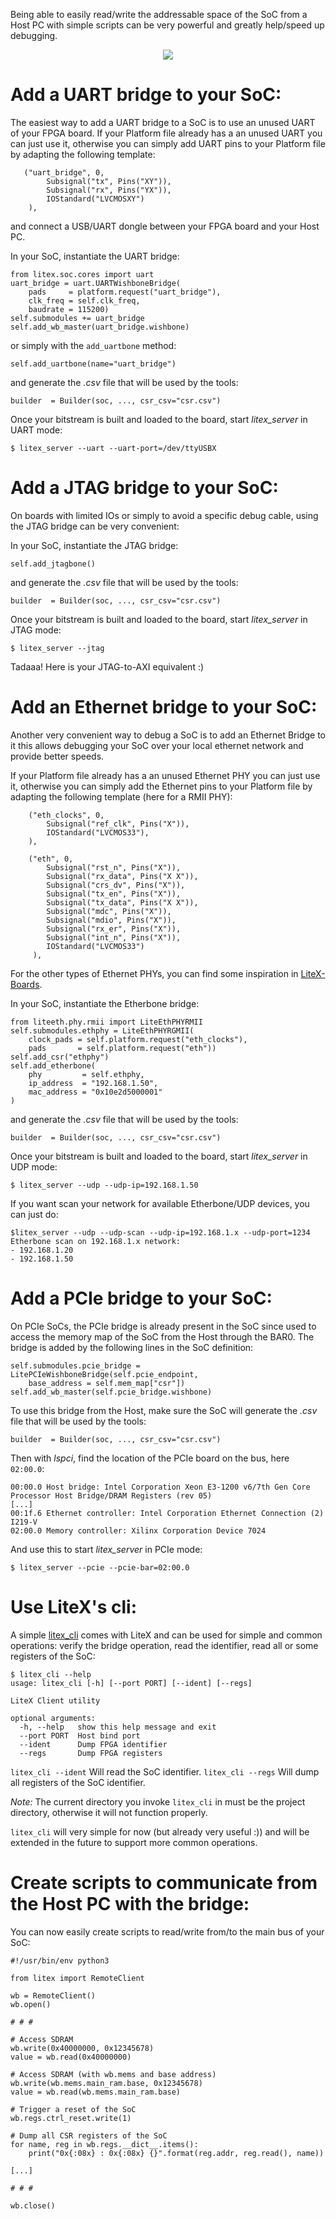 Being able to easily read/write the addressable space of the SoC from a Host PC with simple scripts can be very powerful and greatly help/speed up debugging.

<p align="center"><img src="https://user-images.githubusercontent.com/1450143/100260325-90990e80-2f49-11eb-8f6d-c485940b7d9e.png"></p>

# Add a UART bridge to your SoC:
The easiest way to add a UART bridge to a SoC is to use an unused UART of your FPGA board. If your Platform file already has a an unused UART you can just use it, otherwise you can simply add UART pins to your Platform file by adapting the following template:
```python3
   ("uart_bridge", 0,
        Subsignal("tx", Pins("XY")),
        Subsignal("rx", Pins("YX")),
        IOStandard("LVCMOSXY")
    ),
```
and connect a USB/UART dongle between your FPGA board and your Host PC.

In your SoC, instantiate the UART bridge:
```python3
from litex.soc.cores import uart
uart_bridge = uart.UARTWishboneBridge(
    pads     = platform.request("uart_bridge"),
    clk_freq = self.clk_freq,
    baudrate = 115200)
self.submodules += uart_bridge
self.add_wb_master(uart_bridge.wishbone)
```

or simply with the `add_uartbone` method:

```python3
self.add_uartbone(name="uart_bridge")
```

and generate the *.csv* file that will be used by the tools:
```python3
builder  = Builder(soc, ..., csr_csv="csr.csv")
```

Once your bitstream is built and loaded to the board, start *litex_server* in UART mode:
```
$ litex_server --uart --uart-port=/dev/ttyUSBX
```



# Add a JTAG bridge to your SoC:

On boards with limited IOs or simply to avoid a specific debug cable, using the JTAG bridge can be very convenient:

In your SoC, instantiate the JTAG bridge:
```python3
self.add_jtagbone()
```
and generate the *.csv* file that will be used by the tools:
```python3
builder  = Builder(soc, ..., csr_csv="csr.csv")
```
Once your bitstream is built and loaded to the board, start *litex_server* in JTAG mode:
```
$ litex_server --jtag
```
Tadaaa! Here is your JTAG-to-AXI equivalent :)


# Add an Ethernet bridge to your SoC:
Another very convenient way to debug a SoC is to add an Ethernet Bridge to it this allows debugging your SoC over your local ethernet network and provide better speeds.

If your Platform file already has a an unused Ethernet PHY you can just use it, otherwise you can simply add the Ethernet pins to your Platform file by adapting the following template (here for a RMII PHY):
```python3
    ("eth_clocks", 0,
        Subsignal("ref_clk", Pins("X")),
        IOStandard("LVCMOS33"),
    ),

    ("eth", 0,
        Subsignal("rst_n", Pins("X")),
        Subsignal("rx_data", Pins("X X")),
        Subsignal("crs_dv", Pins("X")),
        Subsignal("tx_en", Pins("X")),
        Subsignal("tx_data", Pins("X X")),
        Subsignal("mdc", Pins("X")),
        Subsignal("mdio", Pins("X")),
        Subsignal("rx_er", Pins("X")),
        Subsignal("int_n", Pins("X")),
        IOStandard("LVCMOS33")
     ),
```
For the other types of Ethernet PHYs, you can find some inspiration in [LiteX-Boards](https://github.com/litex-hub/litex-boards/tree/master/litex_boards/platforms).

In your SoC, instantiate the Etherbone bridge:

```python3
from liteeth.phy.rmii import LiteEthPHYRMII
self.submodules.ethphy = LiteEthPHYRGMII(
    clock_pads = self.platform.request("eth_clocks"),
    pads       = self.platform.request("eth"))
self.add_csr("ethphy")
self.add_etherbone(
    phy         = self.ethphy,
    ip_address  = "192.168.1.50",
    mac_address = "0x10e2d5000001"
)
```

and generate the _.csv_ file that will be used by the tools:

```python3
builder  = Builder(soc, ..., csr_csv="csr.csv")
```

Once your bitstream is built and loaded to the board, start _litex_server_ in UDP mode:

```
$ litex_server --udp --udp-ip=192.168.1.50
```

If you want scan your network for available Etherbone/UDP devices, you can just do:

```
$litex_server --udp --udp-scan --udp-ip=192.168.1.x --udp-port=1234
Etherbone scan on 192.168.1.x network:
- 192.168.1.20
- 192.168.1.50
```

# Add a PCIe bridge to your SoC:
On PCIe SoCs, the PCIe bridge is already present in the SoC since used to access the memory map of the SoC from the Host through the BAR0. The bridge is added by the following lines in the SoC definition:
```python3
self.submodules.pcie_bridge = LitePCIeWishboneBridge(self.pcie_endpoint,
    base_address = self.mem_map["csr"])
self.add_wb_master(self.pcie_bridge.wishbone)
```

To use this bridge from the Host, make sure the SoC will generate the _.csv_ file that will be used by the tools:
```python3
builder  = Builder(soc, ..., csr_csv="csr.csv")
```

Then with *lspci*, find the location of the PCIe board on the bus, here `02:00.0`:
```
00:00.0 Host bridge: Intel Corporation Xeon E3-1200 v6/7th Gen Core Processor Host Bridge/DRAM Registers (rev 05)
[...]
00:1f.6 Ethernet controller: Intel Corporation Ethernet Connection (2) I219-V
02:00.0 Memory controller: Xilinx Corporation Device 7024
```
And use this to start _litex_server_ in PCIe mode:
```
$ litex_server --pcie --pcie-bar=02:00.0
```

# Use LiteX's cli:

A simple [litex_cli](https://github.com/enjoy-digital/litex/blob/master/litex/tools/litex_client.py) comes with LiteX and can be used for simple and common operations: verify the bridge operation, read the identifier, read all or some registers of the SoC:

```
$ litex_cli --help
usage: litex_cli [-h] [--port PORT] [--ident] [--regs]

LiteX Client utility

optional arguments:
  -h, --help   show this help message and exit
  --port PORT  Host bind port
  --ident      Dump FPGA identifier
  --regs       Dump FPGA registers
```

```litex_cli --ident``` Will read the SoC identifier.
```litex_cli --regs```   Will dump all registers of the SoC identifier.

_Note:_ The current directory you invoke `litex_cli` in must be the project directory, otherwise it will not function properly.

```litex_cli``` will very simple for now (but already very useful :)) and will be extended in the future to support more common operations.

# Create scripts to communicate from the Host PC with the bridge:

You can now easily create scripts to read/write from/to the main bus of your SoC:
```python3
#!/usr/bin/env python3

from litex import RemoteClient

wb = RemoteClient()
wb.open()

# # #

# Access SDRAM
wb.write(0x40000000, 0x12345678)
value = wb.read(0x40000000)

# Access SDRAM (with wb.mems and base address)
wb.write(wb.mems.main_ram.base, 0x12345678)
value = wb.read(wb.mems.main_ram.base)

# Trigger a reset of the SoC
wb.regs.ctrl_reset.write(1)
 
# Dump all CSR registers of the SoC
for name, reg in wb.regs.__dict__.items():
    print("0x{:08x} : 0x{:08x} {}".format(reg.addr, reg.read(), name))

[...]

# # #

wb.close()
```